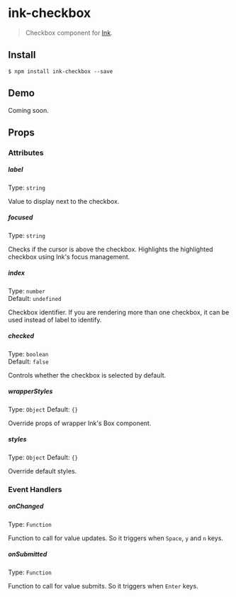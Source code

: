 # ink-checkbox

> Checkbox component for [Ink](https://github.com/vadimdemedes/ink).

## Install

```
$ npm install ink-checkbox --save
```

## Demo

Coming soon.

## Props

### Attributes

##### label

Type: `string`

Value to display next to the checkbox.

##### focused

Type: `string`

Checks if the cursor is above the checkbox. Highlights the highlighted checkbox using Ink's focus management.

##### index

Type: `number` \
Default: `undefined`

Checkbox identifier. If you are rendering more than one checkbox, it can be used instead of label to identify.

##### checked

Type: `boolean`\
Default: `false`

Controls whether the checkbox is selected by default.

##### wrapperStyles

Type: `Object`
Default: `{}`

Override props of wrapper Ink's Box component.

##### styles

Type: `Object`
Default: `{}`

Override default styles.

### Event Handlers

##### onChanged

Type: `Function`

Function to call for value updates. So it triggers when `Space`, `y` and `n` keys.

##### onSubmitted

Type: `Function`

Function to call for value submits. So it triggers when `Enter` keys.
